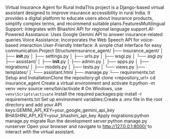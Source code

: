 Virtual Insurance Agent for Rural IndiaThis project is a Django-based virtual assistant designed to improve insurance accessibility in rural India. It provides a digital platform to educate users about insurance products, simplify complex terms, and recommend suitable plans.FeaturesMultilingual Support: Integrates with Bhashini API for regional language support.AI-Powered Assistance: Uses Google Gemini API to answer insurance-related queries.Voice Assistance: Incorporates the Web Speech API for voice-based interaction.User-Friendly Interface: A simple chat interface for easy communication.Project Structureinsurance_agent/
├── insurance_agent/
│   ├── __init__.py
│   ├── settings.py
│   ├── urls.py
│   ├── wsgi.py
│   └── asgi.py
├── assistant/
│   ├── __init__.py
│   ├── admin.py
│   ├── apps.py
│   ├── migrations/
│   ├── models.py
│   ├── tests.py
│   └── views.py
├── templates/
│   └── assistant.html
├── manage.py
└── requirements.txt
Setup and InstallationClone the repository:git clone <repository_url>
cd insurance_agent
Create a virtual environment and activate it:python -m venv venv
source venv/bin/activate  # On Windows, use `venv\Scripts\activate`
Install the required packages:pip install -r requirements.txt
Set up environment variables:Create a .env file in the root directory and add your API keys:GEMINI_API_KEY=your_google_gemini_api_key
BHASHINI_API_KEY=your_bhashini_api_key
Apply migrations:python manage.py migrate
Run the development server:python manage.py runserver
Open your browser and navigate to http://127.0.0.1:8000/ to interact with the virtual assistant.
